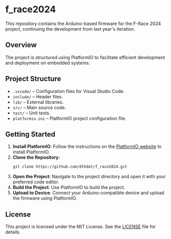 # f_race2024

This repository contains the Arduino-based firmware for the F-Race 2024 project, continuing the development from last year's iteration.

## Overview

The project is structured using PlatformIO to facilitate efficient development and deployment on embedded systems.

## Project Structure

- `.vscode/` – Configuration files for Visual Studio Code.
- `include/` – Header files.
- `lib/` – External libraries.
- `src/` – Main source code.
- `test/` – Unit tests.
- `platformio.ini` – PlatformIO project configuration file.

## Getting Started

1. **Install PlatformIO**: Follow the instructions on the [PlatformIO website](https://platformio.org/install) to install PlatformIO.
2. **Clone the Repository**:
   ```bash
   git clone https://github.com/dthdat/f_race2024.git
   ```
3. **Open the Project**: Navigate to the project directory and open it with your preferred code editor.
4. **Build the Project**: Use PlatformIO to build the project.
5. **Upload to Device**: Connect your Arduino-compatible device and upload the firmware using PlatformIO.

## License

This project is licensed under the MIT License. See the [LICENSE](LICENSE) file for details.
